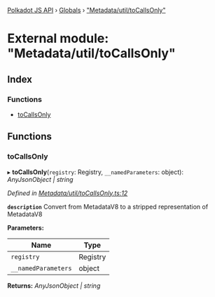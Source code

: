 [Polkadot JS API](../README.md) › [Globals](../globals.md) › ["Metadata/util/toCallsOnly"](_metadata_util_tocallsonly_.md)

# External module: "Metadata/util/toCallsOnly"

## Index

### Functions

* [toCallsOnly](_metadata_util_tocallsonly_.md#tocallsonly)

## Functions

###  toCallsOnly

▸ **toCallsOnly**(`registry`: Registry, `__namedParameters`: object): *AnyJsonObject | string*

*Defined in [Metadata/util/toCallsOnly.ts:12](https://github.com/polkadot-js/api/blob/3b758a0d64/packages/metadata/src/Metadata/util/toCallsOnly.ts#L12)*

**`description`** Convert from MetadataV8 to a stripped representation of MetadataV8

**Parameters:**

Name | Type |
------ | ------ |
`registry` | Registry |
`__namedParameters` | object |

**Returns:** *AnyJsonObject | string*
